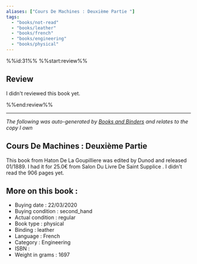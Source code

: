 ```yaml
---
aliases: ["Cours De Machines : Deuxième Partie "] 
tags: 
  - "books/not-read" 
  - "books/leather" 
  - "books/french"
  - "books/engineering"
  - "books/physical"
---
```

%%id:31%%
%%start:review%%
## Review
I didn't reviewed this book yet. 

%%end:review%%

---
_The following was auto-generated by [Books and Binders](Books%20and%20Binders.md) and relates to the copy I own_
## Cours De Machines : Deuxième Partie 
This book from Haton De La Goupilliere was edited by Dunod  and released 01/1889. I had it for 25.0€ from Salon Du Livre De Saint Supplice . I didn't read the 906 pages yet.

## More on this book :
- Buying date : 22/03/2020
- Buying condition : second_hand
- Actual condition : regular
- Book type : physical
- Binding : leather
- Language : French
- Category : Engineering
- ISBN : 
- Weight in grams : 1697
